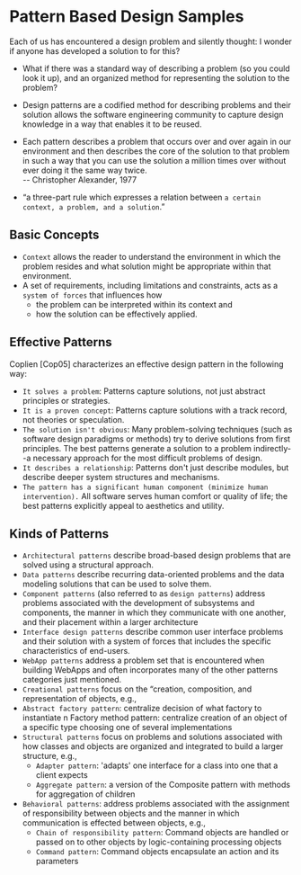 # Pattern Based Design Samples

Each of us has encountered a design
problem and silently thought: I wonder if
anyone has developed a solution to for this?

- What if there was a standard way of describing a
problem (so you could look it up), and an
organized method for representing the solution
to the problem?

- Design patterns are a codified method for
describing problems and their solution
allows the software engineering community
to capture design knowledge in a way that
enables it to be reused.

- Each pattern describes a problem that
occurs over and over again in our
environment and then describes the core
of the solution to that problem in such a
way that you can use the solution a
million times over without ever doing it
the same way twice. <br>
  -- Christopher Alexander, 1977
- “a three-part rule which expresses a
relation between `a certain context, a
problem, and a solution`.”

## Basic Concepts

- `Context` allows the reader to understand
the environment in which the problem
resides and what solution might be
appropriate within that environment.
- A set of requirements, including
limitations and constraints, acts as a
`system of forces` that influences how
  - the problem can be interpreted within its
  context and
  - how the solution can be effectively applied.

## Effective Patterns

Coplien [Cop05] characterizes an effective design pattern in the following way:

- `It solves a problem`: Patterns capture solutions, not just abstract principles or strategies.
- `It is a proven concept`: Patterns capture solutions with a track record, not theories or speculation.
- `The solution isn't obvious`: Many problem-solving techniques (such as software design paradigms or methods) try to derive solutions from first principles. The best patterns generate a solution to a problem indirectly--a necessary approach for the most difficult problems of design.
- `It describes a relationship`: Patterns don't just describe modules, but describe deeper system structures and mechanisms.
- `The pattern has a significant human component (minimize human intervention).` All software serves human comfort or quality of life; the best patterns explicitly appeal to aesthetics and utility.

## Kinds of Patterns

- `Architectural patterns` describe broad-based design problems that are solved using a structural approach.
- `Data patterns` describe recurring data-oriented problems and the data modeling solutions that can be used to solve them.
- `Component patterns` (also referred to as `design patterns`) address problems associated with the development of subsystems and components, the manner in which they communicate with one another, and their placement within a larger architecture
- `Interface design patterns` describe common user interface problems and their solution with a system of forces that includes the specific characteristics of end-users.
- `WebApp patterns` address a problem set that is encountered when building WebApps and often incorporates many of the other patterns categories just mentioned.
- `Creational patterns` focus on the “creation, composition, and representation of objects, e.g.,
- `Abstract factory pattern`: centralize decision of what factory to instantiate n Factory method pattern: centralize creation of an object of a specific type
choosing one of several implementations
- `Structural patterns` focus on problems and solutions associated with how classes and objects are organized and integrated to build a larger structure, e.g.,
  - `Adapter pattern`: 'adapts' one interface for a class into one that a client expects 
  - `Aggregate pattern`: a version of the Composite pattern with methods for
  aggregation of children
- `Behavioral patterns`: address problems associated with the assignment of responsibility between objects and the manner in which communication is effected between objects, e.g.,
  - `Chain of responsibility pattern`: Command objects are handled or passed on to other objects by logic-containing processing objects
  - `Command pattern`: Command objects encapsulate an action and its parameters


